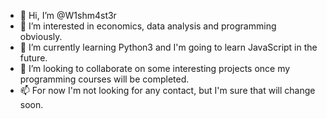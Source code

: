 - 👋 Hi, I’m @W1shm4st3r
- 👀 I’m interested in economics, data analysis and programming obviously.
- 🌱 I’m currently learning Python3 and I'm going to learn JavaScript in the future.
- 💞️ I’m looking to collaborate on some interesting projects once my programming courses will be completed.
- 📫 For now I'm not looking for any contact, but I'm sure that will change soon.
